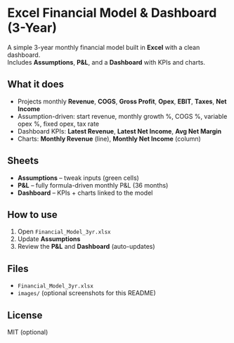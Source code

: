 # Excel Financial Model & Dashboard (3-Year)

A simple 3-year monthly financial model built in **Excel** with a clean dashboard.  
Includes **Assumptions**, **P&L**, and a **Dashboard** with KPIs and charts.

## What it does
- Projects monthly **Revenue**, **COGS**, **Gross Profit**, **Opex**, **EBIT**, **Taxes**, **Net Income**
- Assumption-driven: start revenue, monthly growth %, COGS %, variable opex %, fixed opex, tax rate
- Dashboard KPIs: **Latest Revenue**, **Latest Net Income**, **Avg Net Margin**
- Charts: **Monthly Revenue** (line), **Monthly Net Income** (column)

## Sheets
- **Assumptions** – tweak inputs (green cells)
- **P&L** – fully formula-driven monthly P&L (36 months)
- **Dashboard** – KPIs + charts linked to the model

## How to use
1. Open `Financial_Model_3yr.xlsx`
2. Update **Assumptions**
3. Review the **P&L** and **Dashboard** (auto-updates)

## Files
- `Financial_Model_3yr.xlsx`
- `images/` (optional screenshots for this README)

## License
MIT (optional)
